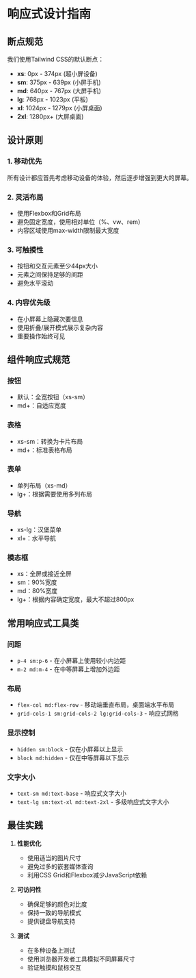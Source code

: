 # 响应式设计指南

## 断点规范

我们使用Tailwind CSS的默认断点：

- **xs**: 0px - 374px (超小屏设备)
- **sm**: 375px - 639px (小屏手机)
- **md**: 640px - 767px (大屏手机)
- **lg**: 768px - 1023px (平板)
- **xl**: 1024px - 1279px (小屏桌面)
- **2xl**: 1280px+ (大屏桌面)

## 设计原则

### 1. 移动优先
所有设计都应首先考虑移动设备的体验，然后逐步增强到更大的屏幕。

### 2. 灵活布局
- 使用Flexbox和Grid布局
- 避免固定宽度，使用相对单位（%、vw、rem）
- 内容区域使用max-width限制最大宽度

### 3. 可触摸性
- 按钮和交互元素至少44px大小
- 元素之间保持足够的间距
- 避免水平滚动

### 4. 内容优先级
- 在小屏幕上隐藏次要信息
- 使用折叠/展开模式展示复杂内容
- 重要操作始终可见

## 组件响应式规范

### 按钮
- 默认：全宽按钮（xs-sm）
- md+：自适应宽度

### 表格
- xs-sm：转换为卡片布局
- md+：标准表格布局

### 表单
- 单列布局（xs-md）
- lg+：根据需要使用多列布局

### 导航
- xs-lg：汉堡菜单
- xl+：水平导航

### 模态框
- xs：全屏或接近全屏
- sm：90%宽度
- md：80%宽度
- lg+：根据内容确定宽度，最大不超过800px

## 常用响应式工具类

### 间距
- `p-4 sm:p-6` - 在小屏幕上使用较小内边距
- `m-2 md:m-4` - 在中等屏幕上增加外边距

### 布局
- `flex-col md:flex-row` - 移动端垂直布局，桌面端水平布局
- `grid-cols-1 sm:grid-cols-2 lg:grid-cols-3` - 响应式网格

### 显示控制
- `hidden sm:block` - 仅在小屏幕以上显示
- `block md:hidden` - 仅在中等屏幕以下显示

### 文字大小
- `text-sm md:text-base` - 响应式文字大小
- `text-lg sm:text-xl md:text-2xl` - 多级响应式文字大小

## 最佳实践

1. **性能优化**
   - 使用适当的图片尺寸
   - 避免过多的嵌套媒体查询
   - 利用CSS Grid和Flexbox减少JavaScript依赖

2. **可访问性**
   - 确保足够的颜色对比度
   - 保持一致的导航模式
   - 提供键盘导航支持

3. **测试**
   - 在多种设备上测试
   - 使用浏览器开发者工具模拟不同屏幕尺寸
   - 验证触摸和鼠标交互